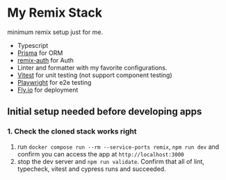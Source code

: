 # My Remix Stack

minimum remix setup just for me.

- Typescript
- [Prisma](https://www.prisma.io/docs) for ORM
- [remix-auth](https://github.com/sergiodxa/remix-auth) for Auth
- Linter and formatter with my favorite configurations.
- [Vitest](https://vitest.dev/guide/) for unit testing (not support component testing)
- [Playwright](https://playwright.dev/) for e2e testing
- [Fly.io](https://fly.io/docs/) for deployment

## Initial setup needed before developing apps

### 1. Check the cloned stack works right

1. run `docker compose run --rm --service-ports remix`, `npm run dev` and confirm you can access the app at `http://localhost:3000`
2. stop the dev server and `npm run validate`. Confirm that all of lint, typecheck, vitest and cypress runs and succeeded.
